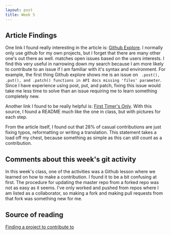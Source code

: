 ```yaml
---
layout: post
title: Week 5
---
```


## Article Findings

One link I found really interesting in the article is: [Github Explore](https://github.com/explore). I normally only use github for my own projects, but I forget that there are many other one's out there as well. [](Github.com/explore) matches open issues based on the users interests. I find this very useful in narrowing down my search because I am more likely to contribute to an issue if I am familiar with it's syntax and environment. For example, the first thing Github explore shows me is an issue on ``` .post(), .put(), and .patch() functions in API docs missing 'files' parameter```. Since I have experience using post, put, and patch, fixing this issue would take me less time to solve than an issue requiring me to learn something completely new.

Another link I found to be really helpful is: [First Timer's Only](https://github.com/firstcontributions/first-contributions). With this source, I found a README much like the one in class, but with pictures for each step. 

From the article itself, I found out that 28% of casual contributions are just fixing typos, reformatting or writing a translation. This statement takes a load off my chest, because something as simple as this can still count as a contribution.

## Comments about this week's git activity

In this week's class, one of the activities was a Github lesson where we learned on how to make a contribution. I found it to be a bit confusing at first. The procedure for updating the master repo from a forked repo was not as easy as it seems. I've only worked and pushed from repos where I am listed as a collaborator, so making a fork and making pull requests from that fork was something new for me.


## Source of reading

[Finding a project to contribute to](https://opensource.guide/how-to-contribute/#finding-a-project-to-contribute-to)